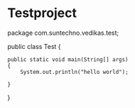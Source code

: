 # Testproject
package com.suntechno.vedikas.test;


public class Test {

	public static void main(String[] args)
	{
		System.out.println("hello world");

	}

}
